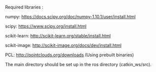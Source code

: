 Required libraries :


numpy:          https://docs.scipy.org/doc/numpy-1.10.1/user/install.html

scipy:          https://www.scipy.org/install.html

scikit-learn:   http://scikit-learn.org/stable/install.html

scikit-image:   http://scikit-image.org/docs/dev/install.html

PCL:            http://pointclouds.org/downloads (Using prebuilt binaries)

The main directory should be set up in the ros directory (catkin_ws/src).
